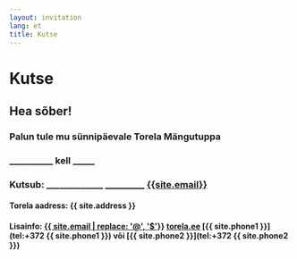 ```yaml
---
layout: invitation
lang: et
title: Kutse
---
```


# Kutse

## Hea sõber!

### Palun tule mu sünnipäevale Torela Mängutuppa

### <b id="date">__________</b> kell <b id="time">_____</b>

### Kutsub: <b id="name">_____________</b> [_________](tel:) [{{site.email}}](mailto:) 

#### Torela aadress: {{ site.address }}

#### Lisainfo: [{{ site.email | replace: '@', '$'}}](mailto)  [torela.ee]({{site.url}})  [{{ site.phone1 }}](tel:+372 {{ site.phone1 }}) või [{{ site.phone2 }}](tel:+372 {{ site.phone2 }})
